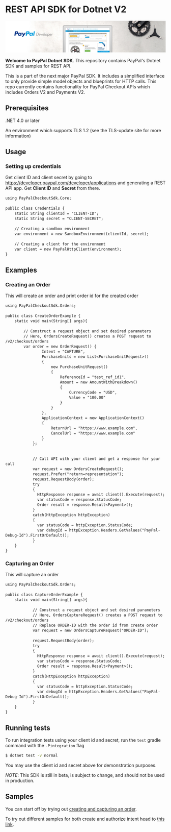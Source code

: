 ﻿# REST API SDK for Dotnet V2

![Home Image](homepage.jpg)

__Welcome to PayPal Dotnet SDK__. This repository contains PayPal's Dotnet SDK and samples for REST API.

This is a part of the next major PayPal SDK. It includes a simplified interface to only provide simple model objects and blueprints for HTTP calls. This repo currently contains functionality for PayPal Checkout APIs which includes Orders V2 and Payments V2.

## Prerequisites

.NET 4.0 or later

An environment which supports TLS 1.2 (see the TLS-update site for more information)

## Usage

### Setting up credentials
Get client ID and client secret by going to https://developer.paypal.com/developer/applications and generating a REST API app. Get <b>Client ID</b> and <b>Secret</b> from there.

```dotnet
using PayPalCheckoutSdk.Core;

public class Credentials {
    static String clientId = "CLIENT-ID";
    static String secret = "CLIENT-SECRET";
    
    // Creating a sandbox environment
    var environment = new SandboxEnvironment(clientId, secret);
    
    // Creating a client for the environment
    var client = new PayPalHttpClient(environment);
}
```

## Examples
### Creating an Order
This will create an order and print order id for the created order

```dotnet
using PayPalCheckoutSdk.Orders;

public class CreateOrderExample {
    static void main(String[] args){
        
        // Construct a request object and set desired parameters
        // Here, OrdersCreateRequest() creates a POST request to /v2/checkout/orders
        var order = new OrderRequest() {
                Intent = "CAPTURE",
                PurchaseUnits = new List<PurchaseUnitRequest>()
                {
                    new PurchaseUnitRequest()
                    {
                        ReferenceId = "test_ref_id1",
                        Amount = new AmountWithBreakdown()
                        {
                            CurrencyCode = "USD",
                            Value = "100.00"
                        }
                    }
                }, 
                ApplicationContext = new ApplicationContext()
                {
                    ReturnUrl = "https://www.example.com",
                    CancelUrl = "https://www.example.com"
                }
            };
        
        
            // Call API with your client and get a response for your call
            var request = new OrdersCreateRequest();
            request.Prefer("return=representation");
            request.RequestBody(order);
            try 
            {
              HttpResponse response = await client().Execute(request);
              var statusCode = response.StatusCode;
              Order result = response.Result<Payment>();
            } 
            catch(HttpException httpException) 
            {
              var statusCode = httpException.StatusCode;
              var debugId = httpException.Headers.GetValues("PayPal-Debug-Id").FirstOrDefault();
            }
    }
}
```

### Capturing an Order
This will capture an order
```dotnet
using PayPalCheckoutSdk.Orders;

public class CaptureOrderExample {
    static void main(String[] args){
        
            // Construct a request object and set desired parameters
            // Here, OrdersCaptureRequest() creates a POST request to /v2/checkout/orders
            // Replace ORDER-ID with the order id from create order
            var request = new OrdersCaptureRequest("ORDER-ID");
            
            request.RequestBody(order);
            try 
            {
              HttpResponse response = await client().Execute(request);
              var statusCode = response.StatusCode;
              Order result = response.Result<Payment>();
            } 
            catch(HttpException httpException) 
            {
              var statusCode = httpException.StatusCode;
              var debugId = httpException.Headers.GetValues("PayPal-Debug-Id").FirstOrDefault();
            }
    }
}
```
## Running tests

To run integration tests using your client id and secret, run the `test` gradle command with the `-Pintegration` flag
```sh
$ dotnet test -v normal
```

You may use the client id and secret above for demonstration purposes.


*NOTE*: This SDK is still in beta, is subject to change, and should not be used in production.

## Samples

You can start off by trying out [creating and capturing an order](/Samples/CaptureIntentExamples/RunAll.java).

To try out different samples for both create and authorize intent head to [this link](/Samples).
